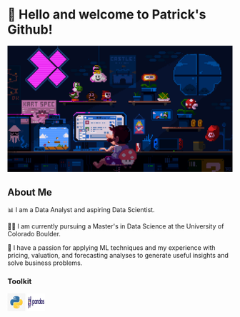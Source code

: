 # 👋 Hello and welcome to Patrick's Github!

![profilemaingif](https://github.com/patrickk-scott/patrickk-scott/blob/main/images/bannermain.gif)

## About Me 
📊 I am a Data Analyst and aspiring Data Scientist. 

👨‍🎓 I am currently pursuing a Master's in Data Science at the University of Colorado Boulder.

🧮 I have a passion for applying ML techniques and my experience with pricing, valuation, and forecasting analyses to generate useful insights and solve business problems.

### Toolkit
<div align="left">
    <img src="https://github.com/patrickk-scott/patrickk-scott/blob/main/images/python%20logo.jpg" width="40" height="40" /> 
    <img src="https://github.com/patrickk-scott/patrickk-scott/blob/main/images/pandaslogo.png" width="40" height="40" />
</div>



